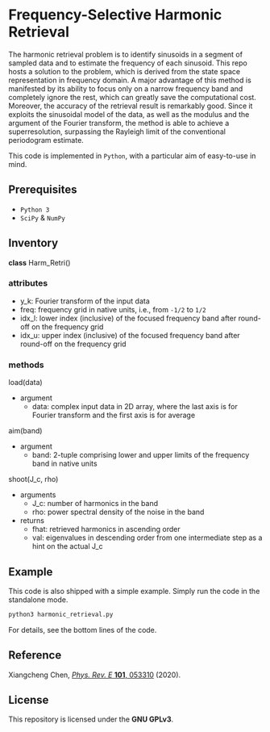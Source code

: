 # Frequency-Selective Harmonic Retrieval
The harmonic retrieval problem is to identify sinusoids in a segment of sampled data and to estimate the frequency of each sinusoid.
This repo hosts a solution to the problem, which is derived from the state space representation in frequency domain.
A major advantage of this method is manifested by its ability to focus only on a narrow frequency band and completely ignore the rest, which can greatly save the computational cost.
Moreover, the accuracy of the retrieval result is remarkably good.
Since it exploits the sinusoidal model of the data, as well as the modulus and the argument of the Fourier transform, the method is able to achieve a superresolution, surpassing the Rayleigh limit of the conventional periodogram estimate.

This code is implemented in `Python`, with a particular aim of easy-to-use in mind.

## Prerequisites
 - `Python 3`
 - `SciPy` & `NumPy`

## Inventory
**class** Harm_Retri()

### attributes
 - y_k: Fourier transform of the input data
 - freq: frequency grid in native units, i.e., from `-1/2` to `1/2`
 - idx_l: lower index (inclusive) of the focused frequency band after round-off on the frequency grid
 - idx_u: upper index (inclusive) of the focused frequency band after round-off on the frequency grid

### methods
load(data)
 - argument
   * data: complex input data in 2D array, where the last axis is for Fourier transform and the first axis is for average

aim(band)
 - argument
   * band: 2-tuple comprising lower and upper limits of the frequency band in native units

shoot(J_c, rho)
 - arguments
   * J_c: number of harmonics in the band
   * rho: power spectral density of the noise in the band
 - returns
   * fhat: retrieved harmonics in ascending order
   * val: eigenvalues in descending order from one intermediate step as a hint on the actual J_c 

## Example
This code is also shipped with a simple example.
Simply run the code in the standalone mode.

``` python
python3 harmonic_retrieval.py
```

For details, see the bottom lines of the code.

## Reference
Xiangcheng Chen, [_Phys. Rev. E_ **101**, 053310](https://doi.org/10.1103/PhysRevE.101.053310) (2020).

## License
This repository is licensed under the **GNU GPLv3**.
